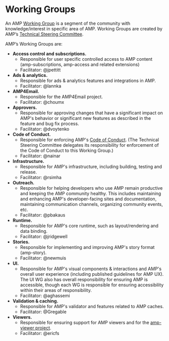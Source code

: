 # Working Groups


An AMP [Working Group](https://github.com/ampproject/meta/blob/master/GOVERNANCE.md#working-groups) is a segment of the community with knowledge/interest in specific area of AMP.  Working Groups are created by AMP’s [Technical Steering Committee](https://github.com/ampproject/meta/blob/master/GOVERNANCE.md#technical-steering-committee-tsc). 

AMP’s Working Groups are:

* **Access control and subscriptions.**
  * Responsible for user specific controlled access to AMP content (amp-subscriptions, amp-access and related extensions)
  * Facilitator: @jpettitt 
* **Ads & analytics.**
  * Responsible for ads & analytics features and integrations in AMP.
  * Facilitator: @lannka
* **AMP4Email.**
  * Responsible for the AMP4Email project.
  * Facilitator: @choumx
* **Approvers.**
  * Responsible for approving changes that have a significant impact on AMP's behavior or significant new features as described in the feature and bug fix process.
  * Facilitator: @dvoytenko
* **Code of Conduct.**
  * Responsible for enforcing AMP's [Code of Conduct](https://github.com/ampproject/meta/blob/master/CODE_OF_CONDUCT.md).  (The Technical Steering Committee delegates its responsibility for enforcement of the Code of Conduct to this Working Group.)
  * Facilitator: @nainar
* **Infrastructure.**
  * Responsible for AMP's infrastructure, including building, testing and release.
  * Facilitator: @rsimha
* **Outreach.**
  * Responsible for helping developers who use AMP remain productive and keeping the AMP community healthy.  This includes maintaining and enhancing AMP's developer-facing sites and documentation, maintaining communication channels, organizing community events, etc.
  * Facilitator: @pbakaus
* **Runtime.**
  * Responsible for AMP's core runtime, such as layout/rendering and data binding.
  * Facilitator: @jridgewell
* **Stories.**
  * Responsible for implementing and improving AMP's story format (amp-story).
  * Facilitator: @newmuis
* **UI.**
  * Responsible for AMP's visual components & interactions and AMP's overall user experience (including published guidelines for AMP UX).  The UI WG also has overall responsibility for ensuring AMP is accessible, though each WG is responsible for ensuring accessibility within their areas of responsibility. 
  * Facilitator: @aghassemi
* **Validation & caching.**
  * Responsible for AMP's validator and features related to AMP caches.
  * Facilitator: @Gregable
* **Viewers.**
  * Responsible for ensuring support for AMP viewers and for the [amp-viewer project](https://github.com/ampproject/amp-viewer).
  * Facilitator: @ericfs

